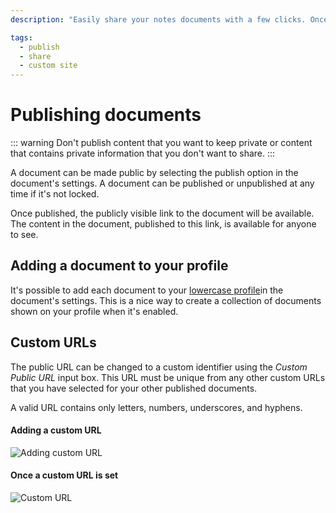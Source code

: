 ```yaml
---
description: "Easily share your notes documents with a few clicks. Once published, the publicly visible link to the document will be available. The content in the document, published to this link, is available for anyone to see."

tags:
  - publish
  - share
  - custom site
---
```


# Publishing documents

::: warning
Don't publish content that you want to keep private or content that contains private information that you don't want to share.
:::

A document can be made public by selecting the publish option in the document's settings. A document can be published or unpublished at any time if it's not locked.

Once published, the publicly visible link to the document will be available. The content in the document, published to this link, is available for anyone to see.

## Adding a document to your profile

It's possible to add each document to your [lowercase profile](/user/profile.html)in the document's settings. This is a nice way to create a collection of documents shown on your profile when it's enabled.

## Custom URLs

The public URL can be changed to a custom identifier using the _Custom Public URL_ input box. This URL must be unique from any other custom URLs that you have selected for your other published documents.

A valid URL contains only letters, numbers, underscores, and hyphens.

#### Adding a custom URL

![Adding custom URL](/adding-custom-url.png)

#### Once a custom URL is set

![Custom URL](/custom-url.png)
